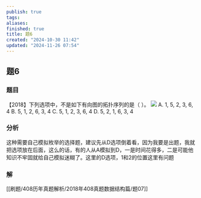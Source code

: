 ```yaml
---
publish: true
tags: 
aliases: 
finished: true
title: 题6
created: "2024-10-30 11:42"
updated: "2024-11-26 07:54"
---
```

## 题6
### 题目
【2018】下列选项中，不是如下有向图的拓扑序列的是（ ）。
![](https://img.hwenyi.live/202411261551567.webp)
A. 1, 5, 2, 3, 6, 4
B. 5, 1, 2, 6, 3, 4
C. 5, 1, 2, 3, 6, 4
D. 5, 2, 1, 6, 3, 4
### 分析
这种需要自己模拟枚举的选择题，建议先从D选项倒着看，因为我要是出题，我就把选项放在后面，这么的话，有的人从A模拟到D，一是时间花得多，二是可能他知识不牢固就给自己模拟迷糊了。这里的D选项，1和2的位置这里有问题
### 解
[[刷题/408历年真题解析/2018年408真题数据结构篇/题07]]